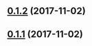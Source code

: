 <a name="0.1.2"></a>
## [0.1.2](https://github.com/jobayerarman/git-flow/compare/v0.1.0...v0.1.2) (2017-11-02)



<a name="0.1.1"></a>
## [0.1.1](https://github.com/jobayerarman/git-flow/compare/v0.1.0...v0.1.1) (2017-11-02)
